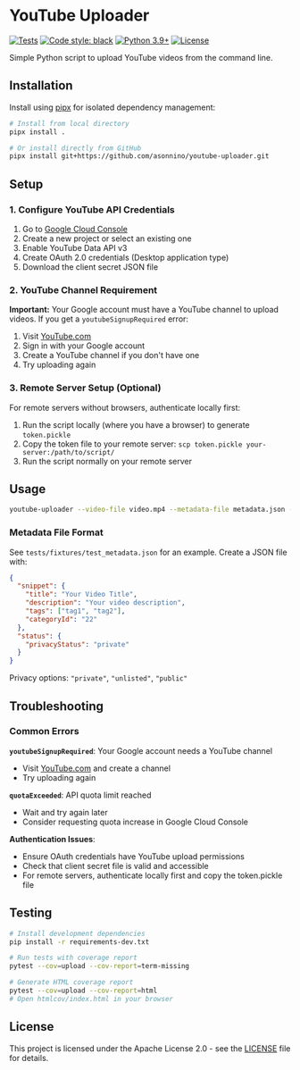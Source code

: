 # YouTube Uploader

[![Tests](https://github.com/asonnino/youtube-uploader/actions/workflows/test.yml/badge.svg?branch=main)](https://github.com/asonnino/youtube-uploader/actions/workflows/test.yml)
[![Code style: black](https://img.shields.io/badge/code%20style-black-000000.svg)](https://github.com/psf/black)
[![Python 3.9+](https://img.shields.io/badge/python-3.9%2B-blue.svg)](https://www.python.org/downloads/)
[![License](https://img.shields.io/badge/license-Apache%202.0-blue.svg)](https://opensource.org/licenses/Apache-2.0)

Simple Python script to upload YouTube videos from the command line.

## Installation

Install using [pipx](https://pypa.github.io/pipx/) for isolated dependency management:

```bash
# Install from local directory
pipx install .

# Or install directly from GitHub
pipx install git+https://github.com/asonnino/youtube-uploader.git
```

## Setup

### 1. Configure YouTube API Credentials

1. Go to [Google Cloud Console](https://console.cloud.google.com)
2. Create a new project or select an existing one
3. Enable YouTube Data API v3
4. Create OAuth 2.0 credentials (Desktop application type)
5. Download the client secret JSON file

### 2. YouTube Channel Requirement

**Important:** Your Google account must have a YouTube channel to upload videos. If you get a `youtubeSignupRequired` error:

1. Visit [YouTube.com](https://youtube.com)
2. Sign in with your Google account
3. Create a YouTube channel if you don't have one
4. Try uploading again

### 3. Remote Server Setup (Optional)

For remote servers without browsers, authenticate locally first:

1. Run the script locally (where you have a browser) to generate `token.pickle`
2. Copy the token file to your remote server: `scp token.pickle your-server:/path/to/script/`
3. Run the script normally on your remote server

## Usage

```bash
youtube-uploader --video-file video.mp4 --metadata-file metadata.json --client-secret client_secret.json
```

### Metadata File Format

See `tests/fixtures/test_metadata.json` for an example. Create a JSON file with:

```json
{
  "snippet": {
    "title": "Your Video Title",
    "description": "Your video description",
    "tags": ["tag1", "tag2"],
    "categoryId": "22"
  },
  "status": {
    "privacyStatus": "private"
  }
}
```

Privacy options: `"private"`, `"unlisted"`, `"public"`

## Troubleshooting

### Common Errors

**`youtubeSignupRequired`**: Your Google account needs a YouTube channel

- Visit [YouTube.com](https://youtube.com) and create a channel
- Try uploading again

**`quotaExceeded`**: API quota limit reached

- Wait and try again later
- Consider requesting quota increase in Google Cloud Console

**Authentication Issues**:

- Ensure OAuth credentials have YouTube upload permissions
- Check that client secret file is valid and accessible
- For remote servers, authenticate locally first and copy the token.pickle file

## Testing

```bash
# Install development dependencies
pip install -r requirements-dev.txt

# Run tests with coverage report
pytest --cov=upload --cov-report=term-missing

# Generate HTML coverage report
pytest --cov=upload --cov-report=html
# Open htmlcov/index.html in your browser
```

## License

This project is licensed under the Apache License 2.0 - see the [LICENSE](LICENSE) file for details.

